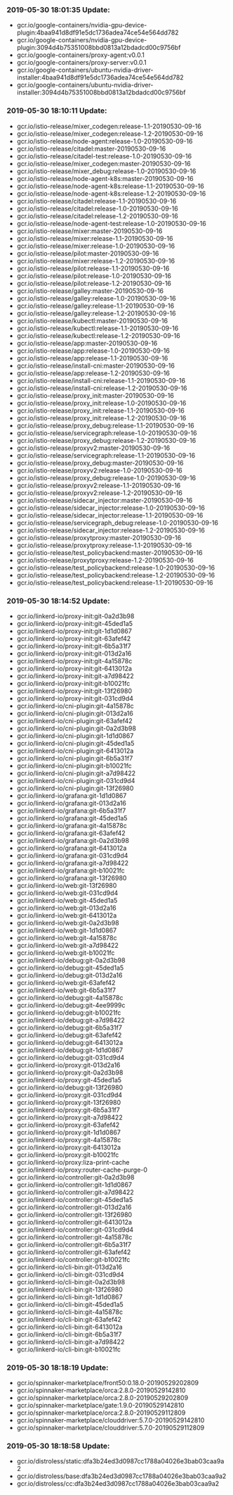 ### 2019-05-30 18:01:35 Update:

- gcr.io/google-containers/nvidia-gpu-device-plugin:4baa941d8df91e5dc1736adea74ce54e564dd782
- gcr.io/google-containers/nvidia-gpu-device-plugin:3094d4b75351008bbd0813a12bdadcd00c9756bf
- gcr.io/google-containers/proxy-agent:v0.0.1
- gcr.io/google-containers/proxy-server:v0.0.1
- gcr.io/google-containers/ubuntu-nvidia-driver-installer:4baa941d8df91e5dc1736adea74ce54e564dd782
- gcr.io/google-containers/ubuntu-nvidia-driver-installer:3094d4b75351008bbd0813a12bdadcd00c9756bf
### 2019-05-30 18:10:11 Update:

- gcr.io/istio-release/mixer_codegen:release-1.1-20190530-09-16
- gcr.io/istio-release/mixer_codegen:release-1.2-20190530-09-16
- gcr.io/istio-release/node-agent:release-1.0-20190530-09-16
- gcr.io/istio-release/citadel:master-20190530-09-16
- gcr.io/istio-release/citadel-test:release-1.0-20190530-09-16
- gcr.io/istio-release/mixer_codegen:master-20190530-09-16
- gcr.io/istio-release/mixer_debug:release-1.0-20190530-09-16
- gcr.io/istio-release/node-agent-k8s:master-20190530-09-16
- gcr.io/istio-release/node-agent-k8s:release-1.1-20190530-09-16
- gcr.io/istio-release/node-agent-k8s:release-1.2-20190530-09-16
- gcr.io/istio-release/citadel:release-1.1-20190530-09-16
- gcr.io/istio-release/citadel:release-1.0-20190530-09-16
- gcr.io/istio-release/citadel:release-1.2-20190530-09-16
- gcr.io/istio-release/node-agent-test:release-1.0-20190530-09-16
- gcr.io/istio-release/mixer:master-20190530-09-16
- gcr.io/istio-release/mixer:release-1.1-20190530-09-16
- gcr.io/istio-release/mixer:release-1.0-20190530-09-16
- gcr.io/istio-release/pilot:master-20190530-09-16
- gcr.io/istio-release/mixer:release-1.2-20190530-09-16
- gcr.io/istio-release/pilot:release-1.1-20190530-09-16
- gcr.io/istio-release/pilot:release-1.0-20190530-09-16
- gcr.io/istio-release/pilot:release-1.2-20190530-09-16
- gcr.io/istio-release/galley:master-20190530-09-16
- gcr.io/istio-release/galley:release-1.0-20190530-09-16
- gcr.io/istio-release/galley:release-1.1-20190530-09-16
- gcr.io/istio-release/galley:release-1.2-20190530-09-16
- gcr.io/istio-release/kubectl:master-20190530-09-16
- gcr.io/istio-release/kubectl:release-1.1-20190530-09-16
- gcr.io/istio-release/kubectl:release-1.2-20190530-09-16
- gcr.io/istio-release/app:master-20190530-09-16
- gcr.io/istio-release/app:release-1.0-20190530-09-16
- gcr.io/istio-release/app:release-1.1-20190530-09-16
- gcr.io/istio-release/install-cni:master-20190530-09-16
- gcr.io/istio-release/app:release-1.2-20190530-09-16
- gcr.io/istio-release/install-cni:release-1.1-20190530-09-16
- gcr.io/istio-release/install-cni:release-1.2-20190530-09-16
- gcr.io/istio-release/proxy_init:master-20190530-09-16
- gcr.io/istio-release/proxy_init:release-1.0-20190530-09-16
- gcr.io/istio-release/proxy_init:release-1.1-20190530-09-16
- gcr.io/istio-release/proxy_init:release-1.2-20190530-09-16
- gcr.io/istio-release/proxy_debug:release-1.1-20190530-09-16
- gcr.io/istio-release/servicegraph:release-1.0-20190530-09-16
- gcr.io/istio-release/proxy_debug:release-1.2-20190530-09-16
- gcr.io/istio-release/proxyv2:master-20190530-09-16
- gcr.io/istio-release/servicegraph:release-1.1-20190530-09-16
- gcr.io/istio-release/proxy_debug:master-20190530-09-16
- gcr.io/istio-release/proxyv2:release-1.0-20190530-09-16
- gcr.io/istio-release/proxy_debug:release-1.0-20190530-09-16
- gcr.io/istio-release/proxyv2:release-1.1-20190530-09-16
- gcr.io/istio-release/proxyv2:release-1.2-20190530-09-16
- gcr.io/istio-release/sidecar_injector:master-20190530-09-16
- gcr.io/istio-release/sidecar_injector:release-1.0-20190530-09-16
- gcr.io/istio-release/sidecar_injector:release-1.1-20190530-09-16
- gcr.io/istio-release/servicegraph_debug:release-1.0-20190530-09-16
- gcr.io/istio-release/sidecar_injector:release-1.2-20190530-09-16
- gcr.io/istio-release/proxytproxy:master-20190530-09-16
- gcr.io/istio-release/proxytproxy:release-1.1-20190530-09-16
- gcr.io/istio-release/test_policybackend:master-20190530-09-16
- gcr.io/istio-release/proxytproxy:release-1.2-20190530-09-16
- gcr.io/istio-release/test_policybackend:release-1.0-20190530-09-16
- gcr.io/istio-release/test_policybackend:release-1.2-20190530-09-16
- gcr.io/istio-release/test_policybackend:release-1.1-20190530-09-16
### 2019-05-30 18:14:52 Update:

- gcr.io/linkerd-io/proxy-init:git-0a2d3b98
- gcr.io/linkerd-io/proxy-init:git-45ded1a5
- gcr.io/linkerd-io/proxy-init:git-1d1d0867
- gcr.io/linkerd-io/proxy-init:git-63afef42
- gcr.io/linkerd-io/proxy-init:git-6b5a31f7
- gcr.io/linkerd-io/proxy-init:git-013d2a16
- gcr.io/linkerd-io/proxy-init:git-4a15878c
- gcr.io/linkerd-io/proxy-init:git-6413012a
- gcr.io/linkerd-io/proxy-init:git-a7d98422
- gcr.io/linkerd-io/proxy-init:git-b10021fc
- gcr.io/linkerd-io/proxy-init:git-13f26980
- gcr.io/linkerd-io/proxy-init:git-031cd9d4
- gcr.io/linkerd-io/cni-plugin:git-4a15878c
- gcr.io/linkerd-io/cni-plugin:git-013d2a16
- gcr.io/linkerd-io/cni-plugin:git-63afef42
- gcr.io/linkerd-io/cni-plugin:git-0a2d3b98
- gcr.io/linkerd-io/cni-plugin:git-1d1d0867
- gcr.io/linkerd-io/cni-plugin:git-45ded1a5
- gcr.io/linkerd-io/cni-plugin:git-6413012a
- gcr.io/linkerd-io/cni-plugin:git-6b5a31f7
- gcr.io/linkerd-io/cni-plugin:git-b10021fc
- gcr.io/linkerd-io/cni-plugin:git-a7d98422
- gcr.io/linkerd-io/cni-plugin:git-031cd9d4
- gcr.io/linkerd-io/cni-plugin:git-13f26980
- gcr.io/linkerd-io/grafana:git-1d1d0867
- gcr.io/linkerd-io/grafana:git-013d2a16
- gcr.io/linkerd-io/grafana:git-6b5a31f7
- gcr.io/linkerd-io/grafana:git-45ded1a5
- gcr.io/linkerd-io/grafana:git-4a15878c
- gcr.io/linkerd-io/grafana:git-63afef42
- gcr.io/linkerd-io/grafana:git-0a2d3b98
- gcr.io/linkerd-io/grafana:git-6413012a
- gcr.io/linkerd-io/grafana:git-031cd9d4
- gcr.io/linkerd-io/grafana:git-a7d98422
- gcr.io/linkerd-io/grafana:git-b10021fc
- gcr.io/linkerd-io/grafana:git-13f26980
- gcr.io/linkerd-io/web:git-13f26980
- gcr.io/linkerd-io/web:git-031cd9d4
- gcr.io/linkerd-io/web:git-45ded1a5
- gcr.io/linkerd-io/web:git-013d2a16
- gcr.io/linkerd-io/web:git-6413012a
- gcr.io/linkerd-io/web:git-0a2d3b98
- gcr.io/linkerd-io/web:git-1d1d0867
- gcr.io/linkerd-io/web:git-4a15878c
- gcr.io/linkerd-io/web:git-a7d98422
- gcr.io/linkerd-io/web:git-b10021fc
- gcr.io/linkerd-io/debug:git-0a2d3b98
- gcr.io/linkerd-io/debug:git-45ded1a5
- gcr.io/linkerd-io/debug:git-013d2a16
- gcr.io/linkerd-io/web:git-63afef42
- gcr.io/linkerd-io/web:git-6b5a31f7
- gcr.io/linkerd-io/debug:git-4a15878c
- gcr.io/linkerd-io/debug:git-4ee9999c
- gcr.io/linkerd-io/debug:git-b10021fc
- gcr.io/linkerd-io/debug:git-a7d98422
- gcr.io/linkerd-io/debug:git-6b5a31f7
- gcr.io/linkerd-io/debug:git-63afef42
- gcr.io/linkerd-io/debug:git-6413012a
- gcr.io/linkerd-io/debug:git-1d1d0867
- gcr.io/linkerd-io/debug:git-031cd9d4
- gcr.io/linkerd-io/proxy:git-013d2a16
- gcr.io/linkerd-io/proxy:git-0a2d3b98
- gcr.io/linkerd-io/proxy:git-45ded1a5
- gcr.io/linkerd-io/debug:git-13f26980
- gcr.io/linkerd-io/proxy:git-031cd9d4
- gcr.io/linkerd-io/proxy:git-13f26980
- gcr.io/linkerd-io/proxy:git-6b5a31f7
- gcr.io/linkerd-io/proxy:git-a7d98422
- gcr.io/linkerd-io/proxy:git-63afef42
- gcr.io/linkerd-io/proxy:git-1d1d0867
- gcr.io/linkerd-io/proxy:git-4a15878c
- gcr.io/linkerd-io/proxy:git-6413012a
- gcr.io/linkerd-io/proxy:git-b10021fc
- gcr.io/linkerd-io/proxy:liza-print-cache
- gcr.io/linkerd-io/proxy:router-cache-purge-0
- gcr.io/linkerd-io/controller:git-0a2d3b98
- gcr.io/linkerd-io/controller:git-1d1d0867
- gcr.io/linkerd-io/controller:git-a7d98422
- gcr.io/linkerd-io/controller:git-45ded1a5
- gcr.io/linkerd-io/controller:git-013d2a16
- gcr.io/linkerd-io/controller:git-13f26980
- gcr.io/linkerd-io/controller:git-6413012a
- gcr.io/linkerd-io/controller:git-031cd9d4
- gcr.io/linkerd-io/controller:git-4a15878c
- gcr.io/linkerd-io/controller:git-6b5a31f7
- gcr.io/linkerd-io/controller:git-63afef42
- gcr.io/linkerd-io/controller:git-b10021fc
- gcr.io/linkerd-io/cli-bin:git-013d2a16
- gcr.io/linkerd-io/cli-bin:git-031cd9d4
- gcr.io/linkerd-io/cli-bin:git-0a2d3b98
- gcr.io/linkerd-io/cli-bin:git-13f26980
- gcr.io/linkerd-io/cli-bin:git-1d1d0867
- gcr.io/linkerd-io/cli-bin:git-45ded1a5
- gcr.io/linkerd-io/cli-bin:git-4a15878c
- gcr.io/linkerd-io/cli-bin:git-63afef42
- gcr.io/linkerd-io/cli-bin:git-6413012a
- gcr.io/linkerd-io/cli-bin:git-6b5a31f7
- gcr.io/linkerd-io/cli-bin:git-a7d98422
- gcr.io/linkerd-io/cli-bin:git-b10021fc
### 2019-05-30 18:18:19 Update:

- gcr.io/spinnaker-marketplace/front50:0.18.0-20190529202809
- gcr.io/spinnaker-marketplace/orca:2.8.0-20190529142810
- gcr.io/spinnaker-marketplace/orca:2.8.0-20190529202809
- gcr.io/spinnaker-marketplace/gate:1.9.0-20190529142810
- gcr.io/spinnaker-marketplace/orca:2.8.0-20190529112809
- gcr.io/spinnaker-marketplace/clouddriver:5.7.0-20190529142810
- gcr.io/spinnaker-marketplace/clouddriver:5.7.0-20190529112809
### 2019-05-30 18:18:58 Update:

- gcr.io/distroless/static:dfa3b24ed3d0987cc1788a04026e3bab03caa9a2
- gcr.io/distroless/base:dfa3b24ed3d0987cc1788a04026e3bab03caa9a2
- gcr.io/distroless/cc:dfa3b24ed3d0987cc1788a04026e3bab03caa9a2
